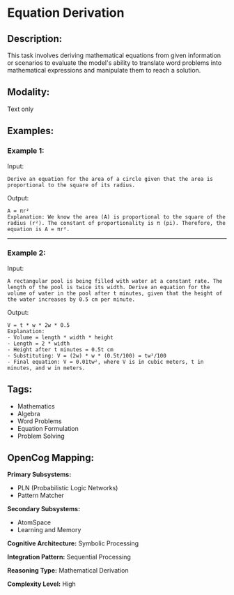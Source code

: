 # Equation Derivation

## Description:
This task involves deriving mathematical equations from given information or scenarios to evaluate the model's ability to translate word problems into mathematical expressions and manipulate them to reach a solution.

## Modality:
Text only

## Examples:

### Example 1:

Input:

```
Derive an equation for the area of a circle given that the area is proportional to the square of its radius.
```

Output:

```
A = πr²
Explanation: We know the area (A) is proportional to the square of the radius (r²). The constant of proportionality is π (pi). Therefore, the equation is A = πr².
```

---

### Example 2:

Input:

```
A rectangular pool is being filled with water at a constant rate. The length of the pool is twice its width. Derive an equation for the volume of water in the pool after t minutes, given that the height of the water increases by 0.5 cm per minute.
```

Output:

```
V = t * w * 2w * 0.5
Explanation: 
- Volume = length * width * height
- Length = 2 * width
- Height after t minutes = 0.5t cm
- Substituting: V = (2w) * w * (0.5t/100) = tw²/100
- Final equation: V = 0.01tw², where V is in cubic meters, t in minutes, and w in meters.
```

## Tags:
- Mathematics
- Algebra
- Word Problems
- Equation Formulation
- Problem Solving

## OpenCog Mapping:

**Primary Subsystems:**
- PLN (Probabilistic Logic Networks)
- Pattern Matcher

**Secondary Subsystems:**
- AtomSpace
- Learning and Memory

**Cognitive Architecture:** Symbolic Processing

**Integration Pattern:** Sequential Processing

**Reasoning Type:** Mathematical Derivation

**Complexity Level:** High
